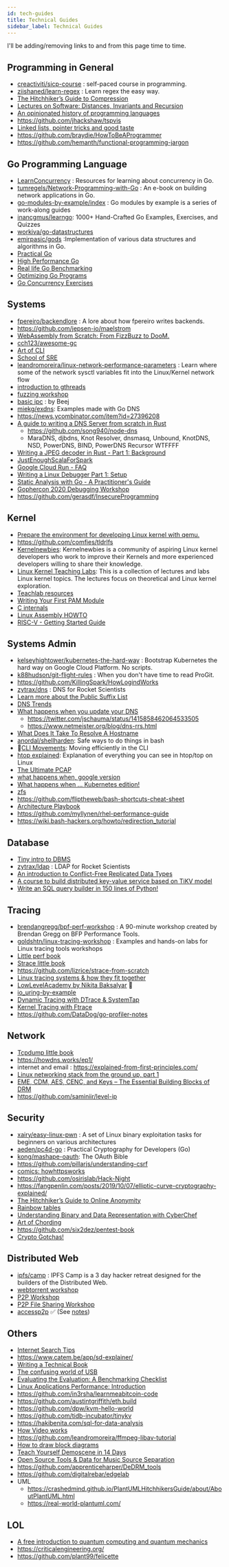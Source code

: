 ```yaml
---
id: tech-guides
title: Technical Guides
sidebar_label: Technical Guides
---
```


I'll be adding/removing links to and from this page time to time.

## Programming in General

- [creactiviti/sicp-course](https://github.com/creactiviti/sicp-course) : self-paced course in programming.
- [ziishaned/learn-regex](https://github.com/ziishaned/learn-regex) : Learn regex the easy way.
- [The Hitchhiker’s Guide to Compression](https://go-compression.github.io/)
- [Lectures on Software: Distances, Invariants and Recursion](https://bertrandmeyer.com/levenshtein/)
- [An opinionated history of programming languages](https://artagnon.com/articles/pl)
- https://github.com/jhackshaw/tspvis
- [Linked lists, pointer tricks and good taste](https://github.com/mkirchner/linked-list-good-taste)
- https://github.com/braydie/HowToBeAProgrammer
- https://github.com/hemanth/functional-programming-jargon

## Go Programming Language

- [LearnConcurrency](https://github.com/golang/go/wiki/LearnConcurrency) : Resources for learning about concurrency in Go.
- [tumregels/Network-Programming-with-Go](http://tumregels.github.io/Network-Programming-with-Go/#) : An e-book on building network applications in Go.
- [go-modules-by-example/index](https://github.com/go-modules-by-example/index) : Go modules by example is a series of work-along guides
- [inancgmus/learngo](https://github.com/inancgumus/learngo): 1000+ Hand-Crafted Go Examples, Exercises, and Quizzes
- [workiva/go-datastructures](https://github.com/Workiva/go-datastructures)
- [emirpasic/gods](https://github.com/emirpasic/gods) :Implementation of various data structures and algorithms in Go.
- [Practical Go](https://dave.cheney.net/practical-go)
- [High Performance Go](https://dave.cheney.net/high-performance-go)
- [Real life Go Benchmarking](https://rollout.io/blog/real-life-go-benchmarking/)
- [Optimizing Go Programs](https://github.com/sathishvj/optimizing-go-programs)
- [Go Concurrency Exercises](https://github.com/loong/go-concurrency-exercises)

## Systems

- [fpereiro/backendlore](https://github.com/fpereiro/backendlore) : A lore about how fpereiro writes backends.
- https://github.com/jepsen-io/maelstrom
- [WebAssembly from Scratch: From FizzBuzz to DooM.](https://github.com/diekmann/wasm-fizzbuzz)
- [cch123/awesome-gc](https://github.com/cch123/awesome-gc)
- [Art of CLI](https://github.com/jlevy/the-art-of-command-line)
- [School of SRE](https://linkedin.github.io/school-of-sre/)
- [leandromoreira/linux-network-performance-parameters](https://github.com/leandromoreira/linux-network-performance-parameters) : Learn where some of the network sysctl variables fit into the Linux/Kernel network flow
- [introduction to gthreads](http://c9x.me/articles/gthreads/intro.html)
- [fuzzing workshop](https://fuzzing-project.org/background.html)
- [basic ipc](http://beej.us/guide/bgipc/html/multi/index.html) : by Beej
- [miekg/exdns](https://github.com/miekg/exdns): Examples made with Go DNS
- https://news.ycombinator.com/item?id=27396208
- [A guide to writing a DNS Server from scratch in Rust](https://github.com/EmilHernvall/dnsguide)
    - https://github.com/song940/node-dns
    - MaraDNS, djbdns, Knot Resolver, dnsmasq, Unbound, KnotDNS, NSD, PowerDNS, BIND, PowerDNS Recursor WTFFFF
- [Writing a JPEG decoder in Rust - Part 1: Background](https://mht.wtf/post/jpeg-rust-1/)
- [JustEnoughScalaForSpark](https://github.com/deanwampler/JustEnoughScalaForSpark)
- [Google Cloud Run - FAQ](https://github.com/ahmetb/cloud-run-faq)
- [Writing a Linux Debugger Part 1: Setup](https://blog.tartanllama.xyz/writing-a-linux-debugger-setup/)
- [Static Analysis with Go - A Practitioner's Guide](https://github.com/amit-davidson/GopherCon2021IsraelStaticAnalysisWorkshop)
- [Gophercon 2020 Debugging Workshop](https://github.com/jasonkeene/debugging-workshop)
- https://github.com/gerasdf/InsecureProgramming

## Kernel

- [Prepare the environment for developing Linux kernel with qemu.](https://medium.com/@daeseok.youn/prepare-the-environment-for-developing-linux-kernel-with-qemu-c55e37ba8ade)
- https://github.com/comfies/tldrlfs
- [Kernelnewbies](https://kernelnewbies.org/): Kernelnewbies is a community of aspiring Linux kernel developers who work to improve their Kernels and more experienced developers willing to share their knowledge.
- [Linux Kernel Teaching Labs](https://linux-kernel-labs.github.io/refs/heads/master/): This is a collection of lectures and labs Linux kernel topics. The lectures focus on theoretical and Linux kernel exploration.
- [Teachlab resources](https://lkcamp.gitlab.io/lkcamp_docs/unicamp_group/group_introduction/)
- [Writing Your First PAM Module](https://rkeene.org/projects/info/wiki/222)
- [C internals](http://www.avabodh.com/cin/cin.html)
- [Linux Assembly HOWTO](http://www.tldp.org/HOWTO/Assembly-HOWTO/)
- [RISC-V - Getting Started Guide](https://risc-v-getting-started-guide.readthedocs.io/en/latest/)

## Systems Admin

- [kelseyhightower/kubernetes-the-hard-way](https://github.com/kelseyhightower/kubernetes-the-hard-way) : Bootstrap Kubernetes the hard way on Google Cloud Platform. No scripts.
- [k88hudson/git-flight-rules](https://github.com/k88hudson/git-flight-rules) : When you don't have time to read ProGit.
- https://github.com/KillingSpark/HowLogindWorks
- [zytrax/dns](https://www.zytrax.com/books/dns/) : DNS for Rocket Scientists
- [Learn more about the Public Suffix List](https://publicsuffix.org/learn/)
- [DNS Trends](https://www.potaroo.net/ispcol/2020-10/trends.html)
- [What happens when you update your DNS](https://jvns.ca/blog/how-updating-dns-works/)
    - https://twitter.com/jschauma/status/1415858462064533505
    - https://www.netmeister.org/blog/dns-rrs.html
- [What Does It Take To Resolve A Hostname](https://venam.nixers.net/blog/unix/2020/11/01/resolving-a-hostname.html)
- [anordal/shellharden](https://github.com/anordal/shellharden/blob/master/how_to_do_things_safely_in_bash.md): Safe ways to do things in bash
- 🌟[CLI Movements](https://clementc.github.io/blog/2018/01/25/moving_cli/): Moving efficiently in the CLI
- [htop explained](https://peteris.rocks/blog/htop/): Explanation of everything you can see in htop/top on Linux
- [The Ultimate PCAP](https://weberblog.net/the-ultimate-pcap/)
- [what happens when, google version](https://github.com/alex/what-happens-when)
- [What happens when ... Kubernetes edition!](https://github.com/jamiehannaford/what-happens-when-k8s/blob/master/README.md)
- [zfs](https://www.servethehome.com/an-introduction-to-zfs-a-place-to-start/)
- https://github.com/fliptheweb/bash-shortcuts-cheat-sheet
- [Architecture Playbook](https://nocomplexity.com/documents/arplaybook/index.html)
- https://github.com/myllynen/rhel-performance-guide
- https://wiki.bash-hackers.org/howto/redirection_tutorial

## Database

- [Tiny intro to DBMS](http://blog.dancrisan.com/a-tiny-intro-to-database-systems)
- [zytrax/ldap](https://www.zytrax.com/books/ldap/) : LDAP for Rocket Scientists
- [An introduction to Conflict-Free Replicated Data Types](https://lars.hupel.info/topics/crdt/01-intro/)
- [A course to build distributed key-value service based on TiKV model](https://github.com/tidb-incubator/tinykv)
- [Write an SQL query builder in 150 lines of Python!](https://death.andgravity.com/query-builder-how)

## Tracing

- [brendangregg/bpf-perf-workshop](https://github.com/brendangregg/bpf-perf-workshop) : A 90-minute workshop created by Brendan Gregg on BFP Performance Tools.
- [goldshtn/linux-tracing-workshop](https://github.com/goldshtn/linux-tracing-workshop) : Examples and hands-on labs for Linux tracing tools workshops
- [Little perf book](https://nanxiao.gitbooks.io/perf-little-book/)
- [Strace little book](https://nanxiao.gitbooks.io/strace-little-book/)
- https://github.com/lizrice/strace-from-scratch
- [Linux tracing systems & how they fit together](https://jvns.ca/blog/2017/07/05/linux-tracing-systems/)
- [LowLevelAcademy by Nikita Baksalyar](https://lowlvl.org/) 🌟
- [io_uring-by-example](https://github.com/shuveb/io_uring-by-example)
- [Dynamic Tracing with DTrace & SystemTap](https://myaut.github.io/dtrace-stap-book/)
- [Kernel Tracing with Ftrace](https://blog.selectel.com/kernel-tracing-ftrace/)
- https://github.com/DataDog/go-profiler-notes


## Network
- [Tcpdump little book](https://nanxiao.github.io/tcpdump-little-book/)
- https://howdns.works/ep1/
- internet and email : https://explained-from-first-principles.com/
- [Linux networking stack from the ground up, part 1](https://www.privateinternetaccess.com/blog/linux-networking-stack-from-the-ground-up-part-1/)
- [EME, CDM, AES, CENC, and Keys – The Essential Building Blocks of DRM](https://ottverse.com/eme-cenc-cdm-aes-keys-drm-digital-rights-management/)
- https://github.com/saminiir/level-ip

## Security

- [xairy/easy-linux-pwn](https://github.com/xairy/easy-linux-pwn) : A set of Linux binary exploitation tasks for beginners on various architectures
- [aeden/pc4d-go](https://github.com/aeden/pc4d-go) : Practical Cryptography for Developers (Go)
- [kong/mashape-oauth](https://github.com/Kong/mashape-oauth/blob/master/FLOWS.md): The OAuth Bible
- https://github.com/pillarjs/understanding-csrf
- [comics: howhttpsworks](https://howhttps.works/)
- https://github.com/osirislab/Hack-Night
- https://fangpenlin.com/posts/2019/10/07/elliptic-curve-cryptography-explained/
- [The Hitchhiker’s Guide to Online Anonymity](https://anonymousplanet.github.io/thgtoa/guide.html)
- [Rainbow tables](http://kestas.kuliukas.com/RainbowTables/)
- [Understanding Binary and Data Representation with CyberChef](https://cybergibbons.com/reverse-engineering-2/understanding-binary-and-data-representation-with-cyberchef/)
- [Art of Chording](https://www.artofchording.com/)
- https://github.com/six2dez/pentest-book
- [Crypto Gotchas!](https://github.com/SalusaSecondus/CryptoGotchas)

## Distributed Web

- [ipfs/camp](https://github.com/ipfs/camp) : IPFS Camp is a 3 day hacker retreat designed for the builders of the Distributed Web.
- [webtorrent workshop](https://webtorrent.github.io/workshop/)
- [P2P Workshop](https://mafintosh.github.io/p2p-workshop/build/01.html)
- [P2P File Sharing Workshop](https://mafintosh.github.io/p2p-file-sharing-workshop/build/01.html)
- [accessp2p](https://accessp2p.xyz/) ✅ (See [notes](/docs/courses/others/accessp2p))

## Others
- [Internet Search Tips](https://www.gwern.net/Search)
- https://www.catem.be/app/sd-explainer/
- [Writing a Technical Book](https://andregarzia.com/2021/04/writing-a-technical-book.html)
- [The confusing world of USB](https://fabiensanglard.net/nousb/index.html)
- [Evaluating the Evaluation: A Benchmarking Checklist](http://www.brendangregg.com/blog/2018-06-30/benchmarking-checklist.html)
- [Linux Applications Performance: Introduction](https://unixism.net/2019/04/linux-applications-performance-introduction/)
- https://github.com/in3rsha/learnmeabitcoin-code
- https://github.com/austintgriffith/eth.build
- https://github.com/dpw/kvm-hello-world
- https://github.com/tidb-incubator/tinykv
- https://hakibenita.com/sql-for-data-analysis
- [How Video works](https://howvideo.works/)
- https://github.com/leandromoreira/ffmpeg-libav-tutorial
- [How to draw block diagrams](https://johnwickerson.wordpress.com/2019/08/08/block-diagrams/)
- [Teach Yourself Demoscene in 14 Days](https://github.com/psenough/teach_yourself_demoscene_in_14_days)
- [Open Source Tools & Data for Music Source Separation](https://source-separation.github.io/tutorial/landing.html)
- https://github.com/apprenticeharper/DeDRM_tools
- https://github.com/digitalrebar/edgelab
- UML
    - https://crashedmind.github.io/PlantUMLHitchhikersGuide/about/AboutPlantUML.html
    - https://real-world-plantuml.com/


## LOL

- [A free introduction to quantum computing and quantum mechanics](https://quantum.country/)
- https://criticalengineering.org/
- https://github.com/plant99/felicette
